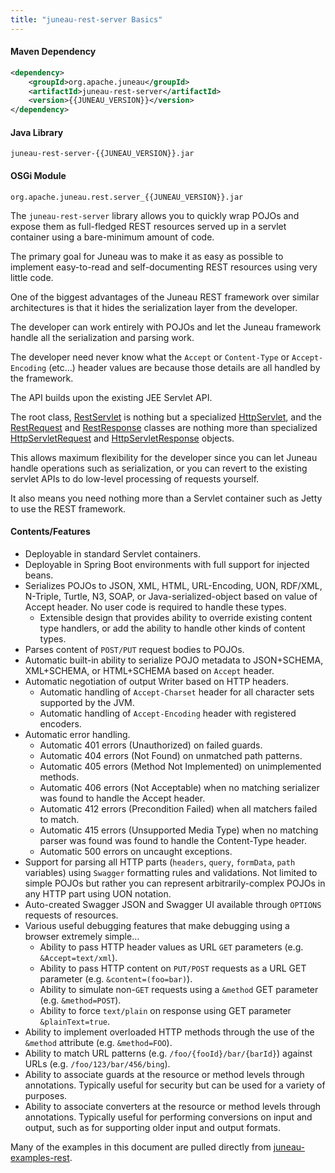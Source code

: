 ```yaml
---
title: "juneau-rest-server Basics"
---
```


#### Maven Dependency

```xml
<dependency>
    <groupId>org.apache.juneau</groupId>
    <artifactId>juneau-rest-server</artifactId>
    <version>{{JUNEAU_VERSION}}</version>
</dependency>
```

#### Java Library

```text
juneau-rest-server-{{JUNEAU_VERSION}}.jar
```

#### OSGi Module

```text
org.apache.juneau.rest.server_{{JUNEAU_VERSION}}.jar
```

The `juneau-rest-server` library allows you to quickly wrap POJOs and expose them as full-fledged REST resources served up
in a servlet container using a bare-minimum amount of code.

The primary goal for Juneau was to make it as easy as possible to implement easy-to-read and self-documenting REST
resources using very little code.

One of the biggest advantages of the Juneau REST framework over similar architectures is that it hides the serialization
layer from the developer.

The developer can work entirely with POJOs and let the Juneau framework handle all the serialization and parsing work.

The developer need never know what the `Accept` or `Content-Type` or `Accept-Encoding` (etc...) header values are
because those details are all handled by the framework.

The API builds upon the existing JEE Servlet API.

The root class, [RestServlet]({{API_DOCS}}/org/apache/juneau/rest/servlet/RestServlet.html) is nothing but a specialized [HttpServlet]({{API_DOCS}}/jakarta/servlet/http/HttpServlet.html), 
and the [RestRequest]({{API_DOCS}}/org/apache/juneau/rest/RestRequest.html) and [RestResponse]({{API_DOCS}}/org/apache/juneau/rest/RestResponse.html) 
classes are nothing more than specialized [HttpServletRequest]({{API_DOCS}}/jakarta/servlet/http/HttpServletRequest.html) 
and [HttpServletResponse]({{API_DOCS}}/jakarta/servlet/http/HttpServletResponse.html) objects.

This allows maximum flexibility for the developer since you can let Juneau handle operations such as serialization, or
you can revert to the existing servlet APIs to do low-level processing of requests yourself.

It also means you need nothing more than a Servlet container such as Jetty to use the REST framework.

#### Contents/Features

- Deployable in standard Servlet containers.
- Deployable in Spring Boot environments with full support for injected beans.
- Serializes POJOs to JSON, XML, HTML, URL-Encoding, UON, RDF/XML, N-Triple, Turtle, N3, SOAP, or 
  Java-serialized-object based on value of Accept header. 
  No user code is required to handle these types.
  - Extensible design that provides ability to override existing content type handlers, or add the ability to 
    handle other kinds of content types.
- Parses content of `POST/PUT` request bodies to POJOs.
- Automatic built-in ability to serialize POJO metadata to JSON+SCHEMA, XML+SCHEMA, or HTML+SCHEMA based on 
  `Accept` header.
- Automatic negotiation of output Writer based on HTTP headers.
  - Automatic handling of `Accept-Charset` header for all character sets supported by the JVM.
  - Automatic handling of `Accept-Encoding` header with registered encoders.
- Automatic error handling.
  - Automatic 401 errors (Unauthorized) on failed guards.
  - Automatic 404 errors (Not Found) on unmatched path patterns.
  - Automatic 405 errors (Method Not Implemented) on unimplemented methods.
  - Automatic 406 errors (Not Acceptable) when no matching serializer was found to handle the Accept header.
  - Automatic 412 errors (Precondition Failed) when all matchers failed to match.
  - Automatic 415 errors (Unsupported Media Type) when no matching parser was found was found to handle the Content-Type header.
  - Automatic 500 errors on uncaught exceptions.
- Support for parsing all HTTP parts (`headers`, `query`, `formData`, `path` variables) using `Swagger` formatting rules 
  and validations. 
  Not limited to simple POJOs but rather you can represent arbitrarily-complex POJOs in any HTTP part using UON 
  notation.
- Auto-created Swagger JSON and Swagger UI available through `OPTIONS` requests of resources.
- Various useful debugging features that make debugging using a browser extremely simple...
  - Ability to pass HTTP header values as URL `GET` parameters (e.g. `&Accept=text/xml`).
  - Ability to pass HTTP content on `PUT/POST` requests as a URL GET parameter (e.g. `&content=(foo=bar)`).
  - Ability to simulate non-`GET` requests using a `&method` GET parameter (e.g. `&method=POST`).
  - Ability to force `text/plain` on response using GET parameter `&plainText=true`.
- Ability to implement overloaded HTTP methods through the use of the `&method` attribute (e.g. `&method=FOO`).
- Ability to match URL patterns (e.g. `/foo/{fooId}/bar/{barId}`) against URLs 
  (e.g. `/foo/123/bar/456/bing`).
- Ability to associate guards at the resource or method levels through annotations. 
  Typically useful for security but can be used for a variety of purposes.
- Ability to associate converters at the resource or method levels through annotations. 
  Typically useful for performing conversions on input and output, such as for supporting older input and output 
  formats.

Many of the examples in this document are pulled directly from [juneau-examples-rest](TODO.md).
